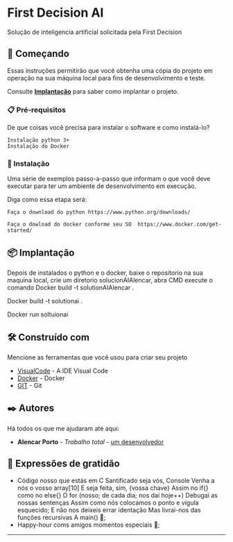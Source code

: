 # First Decision AI 

Solução de inteligencia artificial solicitada pela First Decision

## 🚀 Começando

Essas instruções permitirão que você obtenha uma cópia do projeto em operação na sua máquina local para fins de desenvolvimento e teste.

Consulte **[Implantação](#-implanta%C3%A7%C3%A3o)** para saber como implantar o projeto.

### 📋 Pré-requisitos

De que coisas você precisa para instalar o software e como instalá-lo?

```
Instalação python 3+
Instalação do Docker
```

### 🔧 Instalação

Uma série de exemplos passo-a-passo que informam o que você deve executar para ter um ambiente de desenvolvimento em execução.

Diga como essa etapa será:

```
Faça o download do python https://www.python.org/downloads/

Faça o dowload do docker conforme seu SO  https://www.docker.com/get-started/
```


## 📦 Implantação

Depois de instalados o python e o docker, 
baixe o repositorio na sua maquina local,
crie um diretorio solucionAIAlencar,
abra CMD execute o comando Docker build -t solutionAIAlencar .

Docker build -t solutionai .

Docker run soltuionai 

## 🛠️ Construído com

Mencione as ferramentas que você usou para criar seu projeto

* [VisualCode](https://code.visualstudio.com/) - A IDE Visual Code
* [Docker](https://www.docker.com) - Docker
* [GIT](https://git-scm.com/) - Git


## ✒️ Autores

Há todos os que me ajudaram até aqui:

* **Alencar Porto** - *Trabalho total* - [um desenvolvedor](https://github.com/alencarxx)

## 🎁 Expressões de gratidão

* Código nosso que estás em C
  Santificado seja vós, Console
  Venha a nós o vosso array[10]
  E seja feita, sim, {vossa chave}
  Assim no if{} como no else{}
  O for (nosso; de cada dia; nos dai hoje++)
  Debugai as nossas sentenças
  Assim como nós colocamos o ponto e vígula esquecido;
  E não nos deixeis errar identação
  Mas livrai-nos das funções recursivas
  A main() 📢;
* Happy-hour coms amigos momentos especiais 🍺;


---
